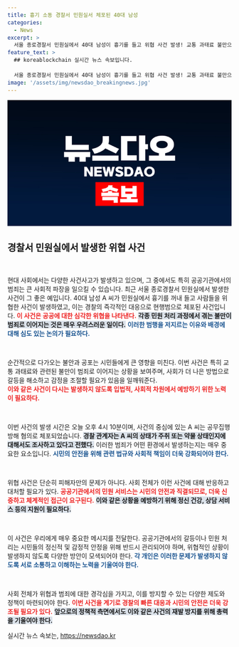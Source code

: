 ```yaml
---
title: 흉기 소동 경찰서 민원실서 체포된 40대 남성
categories:
  - News
excerpt: >
  서울 종로경찰서 민원실에서 40대 남성이 흉기를 들고 위협 사건 발생! 교통 과태료 불만으로 극단적인 선택을 한 그는 현재 경찰에 붙잡혔다. 끔찍한 사건의 전말이 궁금하다면 클릭!
feature_text: >
  ## koreablockchain 실시간 뉴스 속보입니다.

  서울 종로경찰서 민원실에서 40대 남성이 흉기를 들고 위협 사건 발생! 교통 과태료 불만으로 극단적인 선택을 한 그는 현재 경찰에 붙잡혔다. 끔찍한 사건의 전말이 궁금하다면 클릭!
image: '/assets/img/newsdao_breakingnews.jpg'
---
```


<p><img src="/assets/img/newsdao_breakingnews.jpg" alt="koreablockchain 속보" /></p>

<h2 data-ke-size="size26">경찰서 민원실에서 발생한 위협 사건</h2>

<p data-ke-size="size16">&nbsp;</p>

<p>현대 사회에서는 다양한 사건사고가 발생하고 있으며, 그 중에서도 특히 공공기관에서의 범죄는 큰 사회적 파장을 일으킬 수 있습니다. 최근 서울 종로경찰서 민원실에서 발생한 사건이 그 좋은 예입니다. 40대 남성 A 씨가 민원실에서 흉기를 꺼내 들고 사람들을 위협한 사건이 발생하였고, 이는 경찰의 즉각적인 대응으로 현행범으로 체포된 사건입니다. <b><span style="color: #ee2323;">이 사건은 공공에 대한 심각한 위협을 나타낸다.</span></b> <b><span style="background-color: #21538527;">각종 민원 처리 과정에서 겪는 불만이 범죄로 이어지는 것은 매우 우려스러운 일이다.</span></b> <b><span style="color: #1a5490;">이러한 범행을 저지르는 이유와 배경에 대해 심도 있는 논의가 필요하다.</span></b></p>

<p data-ke-size="size16">&nbsp;</p>

<p>순간적으로 다가오는 불안과 공포는 시민들에게 큰 영향을 미친다. 이번 사건은 특히 교통 과태료와 관련된 불만이 범죄로 이어지는 상황을 보여주며, 사회가 더 나은 방법으로 갈등을 해소하고 감정을 조절할 필요가 있음을 일깨워준다.<br />
<b><span style="color: #ee2323;">이와 같은 사건이 다시는 발생하지 않도록 입법적, 사회적 차원에서 예방하기 위한 노력이 필요하다.</span></b></p>

<p data-ke-size="size16">&nbsp;</p>

<p>이번 사건의 발생 시간은 오늘 오후 4시 10분이며, 사건의 중심에 있는 A 씨는 공무집행 방해 혐의로 체포되었습니다. <b><span style="background-color: #21538527;">경찰 관계자는 A 씨의 상태가 주취 또는 약물 상태인지에 대해서도 조사하고 있다고 전했다.</span></b> 이러한 범죄가 어떤 환경에서 발생하는지는 매우 중요한 요소입니다. <b><span style="color: #1a5490;">시민의 안전을 위해 관련 법규와 사회적 책임이 더욱 강화되어야 한다.</span></b></p>

<p data-ke-size="size16">&nbsp;</p>

<p>위협 사건은 단순히 피해자만의 문제가 아니다. 사회 전체가 이런 사건에 대해 반응하고 대처할 필요가 있다. <b><span style="color: #ee2323;">공공기관에서의 민원 서비스는 시민의 안전과 직결되므로, 더욱 신중하고 체계적인 접근이 요구된다.</span></b> <b><span style="background-color: #21538527;">이와 같은 상황을 예방하기 위해 정신 건강, 상담 서비스 등의 지원이 필요하다.</span></b> </p>

<p data-ke-size="size16">&nbsp;</p>

<p>이 사건은 우리에게 매우 중요한 메시지를 전달한다. 공공기관에서의 갈등이나 민원 처리는 시민들의 정신적 및 감정적 안정을 위해 반드시 관리되어야 하며, 위협적인 상황이 발생하지 않도록 다양한 방안이 모색되어야 한다. <b><span style="color: #1a5490;">각 개인은 이러한 문제가 발생하지 않도록 서로 소통하고 이해하는 노력을 기울여야 한다.</span></b></p>

<p data-ke-size="size16">&nbsp;</p>

<p>사회 전체가 위협과 범죄에 대한 경각심을 가지고, 이를 방지할 수 있는 다양한 제도와 정책이 마련되어야 한다. <b><span style="color: #ee2323;">이번 사건을 계기로 경찰의 빠른 대응과 시민의 안전은 더욱 강조될 필요가 있다.</span></b> <b><span style="background-color: #21538527;">앞으로의 정책적 측면에서도 이와 같은 사건의 재발 방지를 위해 총력을 기울여야 한다.</span></b> </p>

<p data-ke-size="size16"></p>
실시간 뉴스 속보는, <a href="https://newsdao.kr" rel="dofollow">https://newsdao.kr</a>


